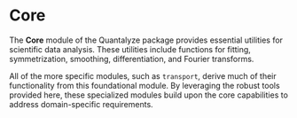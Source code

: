 # Core

The **Core** module of the Quantalyze package provides essential utilities for scientific data analysis. These utilities include functions for fitting, symmetrization, smoothing, differentiation, and Fourier transforms. 

All of the more specific modules, such as `transport`, derive much of their functionality from this foundational module. By leveraging the robust tools provided here, these specialized modules build upon the core capabilities to address domain-specific requirements.